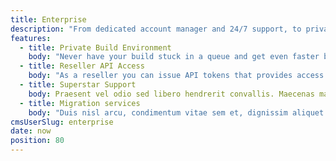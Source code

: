 ```yaml
---
title: Enterprise
description: "From dedicated account manager and 24/7 support, to private build environments and advanced features, your enterprise needs are taken care of."
features:
  - title: Private Build Environment
    body: "Never have your build stuck in a queue and get even faster builds but selecting private build environments. "
  - title: Reseller API Access
    body: "As a reseller you can issue API tokens that provides access to publish to your own instance of netlify’s API, with very high API rate limits and a setup that doesn’t distinguish between free or paid sites."
  - title: Superstar Support
    body: Praesent vel odio sed libero hendrerit convallis. Maecenas malesuada odio ut quam sollicitudin imperdiet.
  - title: Migration services
    body: "Duis nisl arcu, condimentum vitae sem et, dignissim aliquet lectus. Aenean eleifend diam non dui vestibulum, ac semper turpis pharetra."
cmsUserSlug: enterprise
date: now
position: 80
---
```


